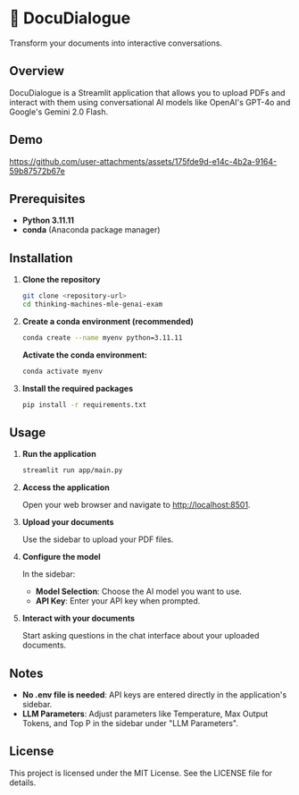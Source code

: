 # 🤖 DocuDialogue

Transform your documents into interactive conversations.

## Overview

DocuDialogue is a Streamlit application that allows you to upload PDFs and interact with them using conversational AI models like OpenAI's GPT-4o and Google's Gemini 2.0 Flash.


## Demo




https://github.com/user-attachments/assets/175fde9d-e14c-4b2a-9164-59b87572b67e





## Prerequisites

- **Python 3.11.11**
- **conda** (Anaconda package manager)

## Installation

1. **Clone the repository**

    ```bash
    git clone <repository-url>
    cd thinking-machines-mle-genai-exam
    ```

2. **Create a conda environment (recommended)**

    ```bash
    conda create --name myenv python=3.11.11
    ```

    **Activate the conda environment:**

    ```bash
    conda activate myenv
    ```

3. **Install the required packages**

    ```bash
    pip install -r requirements.txt
    ```

## Usage

1. **Run the application**

    ```bash
    streamlit run app/main.py
    ```

2. **Access the application**

    Open your web browser and navigate to [http://localhost:8501](http://localhost:8501).

3. **Upload your documents**

    Use the sidebar to upload your PDF files.

4. **Configure the model**

    In the sidebar:
    - **Model Selection**: Choose the AI model you want to use.
    - **API Key**: Enter your API key when prompted.

5. **Interact with your documents**

    Start asking questions in the chat interface about your uploaded documents.

## Notes

- **No .env file is needed**: API keys are entered directly in the application's sidebar.
- **LLM Parameters**: Adjust parameters like Temperature, Max Output Tokens, and Top P in the sidebar under "LLM Parameters".

## License

This project is licensed under the MIT License. See the LICENSE file for details.
